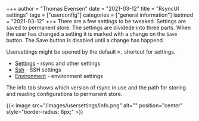 +++
author = "Thomas Evensen"
date = "2021-03-12"
title =  "RsyncUI settings"
tags = ["userconfig"]
categories = ["general information"]
lastmod = "2021-03-12"
+++
There are a few settings to be tweaked. Settings are saved to permanent store. The settings are dividede into three parts. When the user has changed a setting it is marked with a change on the `Save` button. The Save button is disabled until a change has happend.

Usersettings might be opened by the default `⌘,` shortcut for settings.

- [Settings](/post/normalsettings/) - rsync and other settings
- [Ssh](/post/sshsettings) - SSH settings
- [Environment](/post/environment/) - environment settings

The info tab shows which version of rsync in use and the path for storing and reading configurations to permanent store.

{{< image src="/images/usersettings/info.png" alt="" position="center" style="border-radius: 8px;" >}}
